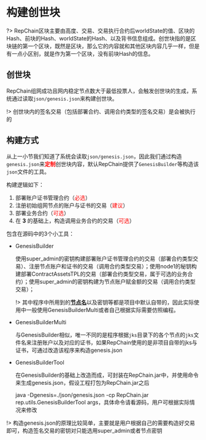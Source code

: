 # 构建创世块

?> RepChain区块主要由高度、交易、交易执行合约后worldState的值、区块的Hash、前块的Hash、worldState的Hash、以及背书信息组成。创世块指的是区块链的第一个区块，既然是区块，那么它的内容就和其他区块内容几乎一样，但是有一点小区别，就是作为第一个区块，没有前块Hash的信息。

## 创世块

RepChain组网成功且网内稳定节点数大于最低投票人，会触发创世块的生成，系统通过读取`json/genesis.json`来构建创世块。

!> 创世块内的签名交易（包括部署合约、调用合约类型的签名交易）是会被执行的

## 构建方式

从上一小节我们知道了系统会读取`json/genesis.json`，因此我们通过构造`genesis.json`来<strong><font color=#FF0000>定制</font></strong>创世块内容，默认RepChain提供了`GenesisBuilder`等构造该`json`文件的工具。

构建逻辑如下：

1. 部署账户证书管理合约（<font color=#FF0000>必选</font>）
2. 注册初始组网节点的账户与证书的交易（<font color=#FF0000>建议</font>）
3. 部署业务合约（<font color=#FF0000>可选</font>）
4. 在 **3** 的基础上，构造调用业务合约的交易（<font color=#FF0000>可选</font>）

包含在源码中的3个小工具：

* GenesisBuilder

  使用super_admin的密钥构建部署账户证书管理合约的交易（部署合约类型交易）、注册节点账户和证书的交易（调用合约类型交易）；使用node1的秘钥构建部署ContractAssetsTPL的交易（部署合约类型交易，属于可选的业务合约）；使用super_admin的密钥构建为节点账户赋金额的交易（调用合约类型交易）；

  !> 其中程序中所用到的<u>**节点名**</u>以及密钥等都是项目中默认自带的，因此实际使用中一般使用GenesisBuilderMulti或者自己根据实际需要仿照编程。

* GenesisBuilderMulti

  与GenesisBuilder相似，唯一不同的是程序根据`jks`目录下的各个节点的`jks`文件名来注册账户以及对应的证书，如果RepChain使用的是非项目自带的jks与证书，可通过改造该程序来构造genesis.json

* GenesisBuilderTool

  在GenesisBuilder的基础上改造而成，可封装在RepChain.jar中，并使用命令来生成genesis.json，假设工程打包为RepChain.jar之后

  java -Dgenesis=./json/genesis.json -cp RepChain.jar rep.utils.GenesisBuilderTool  args，具体命令请看源码，用户可根据实际情况来修改

!> 构造genesis.json的原理比较简单，主要就是用户根据自己的需要构造好交易即可，构造签名交易的密钥对只能选用super_admin或者节点密钥